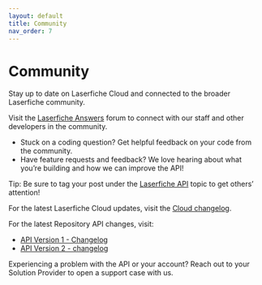 ```yaml
---
layout: default
title: Community
nav_order: 7
---
```

<!--Copyright (c) Laserfiche.
Licensed under the MIT License. See LICENSE in the project root for license information.-->

# Community

Stay up to date on Laserfiche Cloud and connected to the broader Laserfiche community.

Visit the [Laserfiche Answers](https://answers.laserfiche.com/questions/topic/53/Laserfiche-Cloud) forum to connect with our staff and other developers in the community.

- Stuck on a coding question? Get helpful feedback on your code from the community. 
- Have feature requests and feedback? We love hearing about what you’re building and how we can improve the API! 

Tip: Be sure to tag your post under the [Laserfiche API](https://answers.laserfiche.com/questions/topic/67/Laserfiche-API) topic to get others’ attention!

For the latest Laserfiche Cloud updates, visit the [Cloud changelog](https://doc.laserfiche.com/laserfiche.documentation/en-us/Default.htm#changelog.htm).

For the latest Repository API changes, visit:
- [API Version 1 - Changelog](https://api.laserfiche.com/repository/v1/changelog)
- [API Version 2 - changelog](https://api.laserfiche.com/repository/v2/changelog)
        

Experiencing a problem with the API or your account? Reach out to your Solution Provider to open a support case with us.